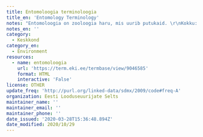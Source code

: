 ```yaml
---
title: Entomoloogia terminoloogia
title_en: 'Entomology Terminology'
notes: "Entomoloogia on zooloogia haru, mis uurib putukaid. \r\nKokku: 2686 terminit.\r\nKeeled: eesti, inglise, ladina."
notes_en: ''
category:
  - Keskkond
category_en:
  - Environment
resources:
  - name: entomoloogia
    url: 'https://term.eki.ee/termbase/view/9046585'
    format: HTML
    interactive: 'False'
license: OTHER
update_freq: 'http://purl.org/linked-data/sdmx/2009/code#freq-A'
organization: Eesti Looduseuurijate Selts
maintainer_name: ''
maintainer_email: ''
maintainer_phone: ''
date_issued: '2020-03-28T15:36:48.894Z'
date_modified: 2020/10/29
---
```

